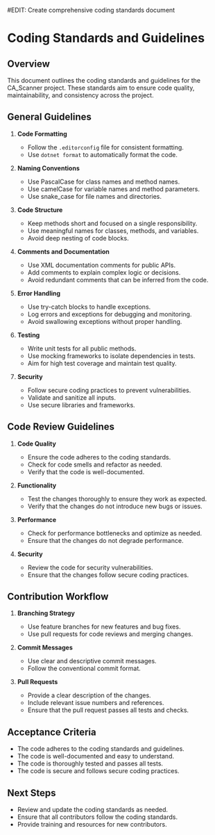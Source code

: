 #EDIT: Create comprehensive coding standards document
# Coding Standards and Guidelines

## Overview
This document outlines the coding standards and guidelines for the CA_Scanner project. These standards aim to ensure code quality, maintainability, and consistency across the project.

## General Guidelines
1. **Code Formatting**
   - Follow the `.editorconfig` file for consistent formatting.
   - Use `dotnet format` to automatically format the code.

2. **Naming Conventions**
   - Use PascalCase for class names and method names.
   - Use camelCase for variable names and method parameters.
   - Use snake_case for file names and directories.

3. **Code Structure**
   - Keep methods short and focused on a single responsibility.
   - Use meaningful names for classes, methods, and variables.
   - Avoid deep nesting of code blocks.

4. **Comments and Documentation**
   - Use XML documentation comments for public APIs.
   - Add comments to explain complex logic or decisions.
   - Avoid redundant comments that can be inferred from the code.

5. **Error Handling**
   - Use try-catch blocks to handle exceptions.
   - Log errors and exceptions for debugging and monitoring.
   - Avoid swallowing exceptions without proper handling.

6. **Testing**
   - Write unit tests for all public methods.
   - Use mocking frameworks to isolate dependencies in tests.
   - Aim for high test coverage and maintain test quality.

7. **Security**
   - Follow secure coding practices to prevent vulnerabilities.
   - Validate and sanitize all inputs.
   - Use secure libraries and frameworks.

## Code Review Guidelines
1. **Code Quality**
   - Ensure the code adheres to the coding standards.
   - Check for code smells and refactor as needed.
   - Verify that the code is well-documented.

2. **Functionality**
   - Test the changes thoroughly to ensure they work as expected.
   - Verify that the changes do not introduce new bugs or issues.

3. **Performance**
   - Check for performance bottlenecks and optimize as needed.
   - Ensure that the changes do not degrade performance.

4. **Security**
   - Review the code for security vulnerabilities.
   - Ensure that the changes follow secure coding practices.

## Contribution Workflow
1. **Branching Strategy**
   - Use feature branches for new features and bug fixes.
   - Use pull requests for code reviews and merging changes.

2. **Commit Messages**
   - Use clear and descriptive commit messages.
   - Follow the conventional commit format.

3. **Pull Requests**
   - Provide a clear description of the changes.
   - Include relevant issue numbers and references.
   - Ensure that the pull request passes all tests and checks.

## Acceptance Criteria
- The code adheres to the coding standards and guidelines.
- The code is well-documented and easy to understand.
- The code is thoroughly tested and passes all tests.
- The code is secure and follows secure coding practices.

## Next Steps
- Review and update the coding standards as needed.
- Ensure that all contributors follow the coding standards.
- Provide training and resources for new contributors.
